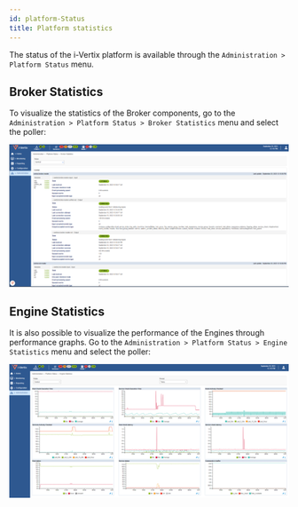 ```yaml
---
id: platform-Status
title: Platform statistics
---
```


The status of the i-Vertix platform is available through the `Administration >
Platform Status` menu.

## Broker Statistics

To visualize the statistics of the Broker components, go to the
`Administration > Platform Status > Broker Statistics` menu and select the
poller:

![image](../../assets/administration/platform-status/statistics-broker.png)

## Engine Statistics

It is also possible to visualize the performance of the Engines through
performance graphs. Go to the `Administration > Platform Status > Engine
Statistics` menu and select the poller:

![image](../../assets/administration/platform-status/statistics-engine.png)